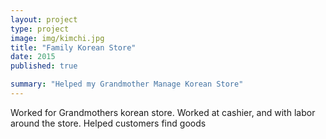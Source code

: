 ```yaml
---
layout: project
type: project
image: img/kimchi.jpg
title: "Family Korean Store"
date: 2015
published: true

summary: "Helped my Grandmother Manage Korean Store"
---
```


Worked for Grandmothers korean store. Worked at cashier, and with labor around the store. Helped customers find goods
